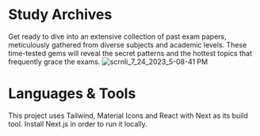 # Study Archives
Get ready to dive into an extensive collection of past exam papers, meticulously gathered from diverse subjects and academic levels.
These time-tested gems will reveal the secret patterns and the hottest topics that frequently grace the exams.
![scrnli_7_24_2023_5-08-41 PM](https://github.com/Topman-14/StudyArchives/assets/98329531/00c44abf-60e4-413a-ad30-f01e4afce703)

# Languages & Tools
This project uses Tailwind, Material Icons and React with Next as its build tool. Install Next.js in order to run it locally.
